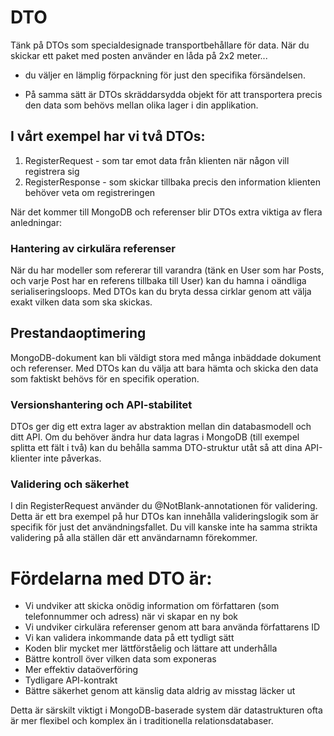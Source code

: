 # DTO
Tänk på DTOs som specialdesignade transportbehållare för data.
När du skickar ett paket med posten använder en låda på 2x2 meter...
- du väljer en lämplig förpackning för just den specifika försändelsen.

- På samma sätt är DTOs skräddarsydda objekt för att transportera precis
den data som behövs mellan olika lager i din applikation.

## I vårt exempel har vi två DTOs:
1. RegisterRequest - som tar emot data från klienten när någon vill registrera sig
2. RegisterResponse - som skickar tillbaka precis den information klienten behöver veta om registreringen

När det kommer till MongoDB och referenser blir DTOs extra viktiga av flera anledningar:

### Hantering av cirkulära referenser
När du har modeller som refererar till varandra
(tänk en User som har Posts, och varje Post har en referens tillbaka till User)
kan du hamna i oändliga serialiseringsloops. Med DTOs kan du bryta dessa cirklar genom
att välja exakt vilken data som ska skickas.

## Prestandaoptimering
MongoDB-dokument kan bli väldigt stora med många inbäddade dokument och referenser.
Med DTOs kan du välja att bara hämta och skicka den data som faktiskt behövs för en specifik operation.

### Versionshantering och API-stabilitet
DTOs ger dig ett extra lager av abstraktion mellan din databasmodell och ditt API.
Om du behöver ändra hur data lagras i MongoDB (till exempel splitta ett fält i två)
kan du behålla samma DTO-struktur utåt så att dina API-klienter inte påverkas.

### Validering och säkerhet
I din RegisterRequest använder du @NotBlank-annotationen för validering.
Detta är ett bra exempel på hur DTOs kan innehålla valideringslogik som är specifik för
just det användningsfallet. Du vill kanske inte ha samma strikta validering på alla
ställen där ett användarnamn förekommer.

# Fördelarna med DTO är:
- Vi undviker att skicka onödig information om författaren (som telefonnummer och adress) när vi skapar en ny bok
- Vi undviker cirkulära referenser genom att bara använda författarens ID
- Vi kan validera inkommande data på ett tydligt sätt
- Koden blir mycket mer lättförståelig och lättare att underhålla
- Bättre kontroll över vilken data som exponeras
- Mer effektiv dataöverföring
- Tydligare API-kontrakt
- Bättre säkerhet genom att känslig data aldrig av misstag läcker ut

Detta är särskilt viktigt i MongoDB-baserade system där datastrukturen ofta är mer flexibel och komplex än i traditionella relationsdatabaser.
